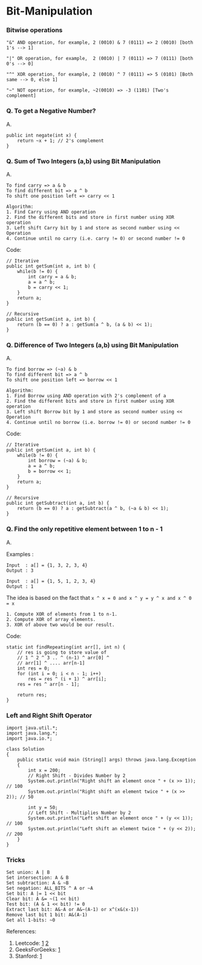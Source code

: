# Bit-Manipulation

### Bitwise operations
`"&" AND operation, for example, 2 (0010) & 7 (0111) => 2 (0010) [both 1's --> 1]`

`"|" OR operation, for example,  2 (0010) | 7 (0111) => 7 (0111) [both 0's --> 0]`

`"^" XOR operation, for example, 2 (0010) ^ 7 (0111) => 5 (0101) [Both same --> 0, else 1]`

`"~" NOT operation, for example, ~2(0010) => -3 (1101) [Two's complement]`

### Q. To get a Negative Number?
A. 

	public int negate(int x) {
		return ~x + 1; // 2's complement
	}

### Q. Sum of Two Integers (a,b) using Bit Manipulation
A. 

	To find carry => a & b
	To find different bit => a ^ b
	To shift one position left => carry << 1

	Algorithm:
	1. Find Carry using AND operation
	2. Find the different bits and store in first number using XOR operation
	3. Left shift Carry bit by 1 and store as second number using << Operation
	4. Continue until no carry (i.e. carry != 0) or second number != 0

Code:

	// Iterative
	public int getSum(int a, int b) {
		while(b != 0) {
			int carry = a & b;
			a = a ^ b;
			b = carry << 1;
		}
		return a;
	}

	// Recursive
	public int getSum(int a, int b) {
		return (b == 0) ? a : getSum(a ^ b, (a & b) << 1);
	}

### Q. Difference of Two Integers (a,b) using Bit Manipulation
A. 

	To find borrow => (~a) & b
	To find different bit => a ^ b
	To shift one position left => borrow << 1

	Algorithm:
	1. Find Borrow using AND operation with 2's complement of a
	2. Find the different bits and store in first number using XOR operation
	3. Left shift Borrow bit by 1 and store as second number using << Operation
	4. Continue until no borrow (i.e. borrow != 0) or second number != 0

Code:

	// Iterative
	public int getSum(int a, int b) {
		while(b != 0) {
			int borrow = (~a) & b;
			a = a ^ b;
			b = borrow << 1;
		}
		return a;
	}

	// Recursive
	public int getSubtract(int a, int b) {
		return (b == 0) ? a : getSubtract(a ^ b, (~a & b) << 1);
	}

### Q. Find the only repetitive element between 1 to n - 1
A.

Examples :

	Input  : a[] = {1, 3, 2, 3, 4}
	Output : 3

	Input  : a[] = {1, 5, 1, 2, 3, 4}
	Output : 1

The idea is based on the fact that `x ^ x = 0 and x ^ y = y ^ x and x ^ 0 = x`

    1. Compute XOR of elements from 1 to n-1.
    2. Compute XOR of array elements.
    3. XOR of above two would be our result.

Code:

	static int findRepeating(int arr[], int n) { 
        // res is going to store value of 
        // 1 ^ 2 ^ 3 .. ^ (n-1) ^ arr[0] ^  
        // arr[1] ^ .... arr[n-1] 
        int res = 0; 
        for (int i = 0; i < n - 1; i++) 
            res = res ^ (i + 1) ^ arr[i]; 
        res = res ^ arr[n - 1]; 
              
        return res; 
    }

### Left and Right Shift Operator


    import java.util.*;
    import java.lang.*;
    import java.io.*;
    
    class Solution
    {
    	public static void main (String[] args) throws java.lang.Exception
    	{
    		int x = 200;
    		// Right Shift - Divides Number by 2
    		System.out.println("Right shift an element once " + (x >> 1)); // 100
    		System.out.println("Right shift an element twice " + (x >> 2)); // 50
    		
    		int y = 50;
    		// Left Shift - Multiplies Number by 2
    		System.out.println("Left shift an element once " + (y << 1)); // 100
    		System.out.println("Left shift an element twice " + (y << 2)); // 200
    	}
    }
    
### Tricks
    Set union: A | B
    Set intersection: A & B
    Set subtraction: A & ~B
    Set negation: ALL_BITS ^ A or ~A
    Set bit: A |= 1 << bit
    Clear bit: A &= ~(1 << bit)
    Test bit: (A & 1 << bit) != 0
    Extract last bit: A&-A or A&~(A-1) or x^(x&(x-1))
    Remove last bit 1 bit: A&(A-1)
    Get all 1-bits: ~0    

References:

1. Leetcode: 
[1](https://leetcode.com/problems/sum-of-two-integers/discuss/84290/Java-simple-easy-understand-solution-with-explanation) 
[2](https://leetcode.com/problems/sum-of-two-integers/discuss/84278/A-summary:-how-to-use-bit-manipulation-to-solve-problems-easily-and-efficiently)
2. GeeksForGeeks:
[1](https://www.geeksforgeeks.org/find-repetitive-element-1-n-1/)
3. Stanford: [1](http://graphics.stanford.edu/~seander/bithacks.html)
